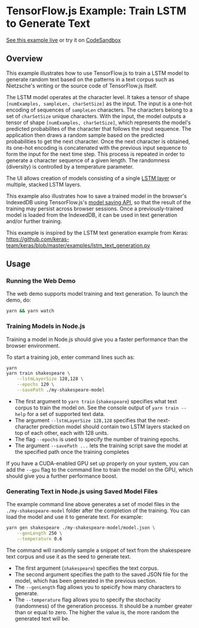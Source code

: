 # TensorFlow.js Example: Train LSTM to Generate Text

[See this example live](https://storage.googleapis.com/tfjs-examples/lstm-text-generation/dist/index.html) or try it on [CodeSandbox](https://codesandbox.io/s/github/tensorflow/tfjs-examples/tree/master/lstm-text-generation)

## Overview

This example illustrates how to use TensorFlow.js to train a LSTM model to
generate random text based on the patterns in a text corpus such as
Nietzsche's writing or the source code of TensorFlow.js itself.

The LSTM model operates at the character level. It takes a tensor of
shape `[numExamples, sampleLen, charSetSize]` as the input. The input is a
one-hot encoding of sequences of `sampleLen` characters. The characters
belong to a set of `charSetSize` unique characters. With the input, the model
outputs a tensor of shape `[numExamples, charSetSize]`, which represents the
model's predicted probabilites of the character that follows the input sequence.
The application then draws a random sample based on the predicted
probabilities to get the next character. Once the next character is obtained,
its one-hot encoding is concatenated with the previous input sequence to form
the input for the next time step. This process is repeated in order to generate
a character sequence of a given length. The randomness (diversity) is controlled
by a temperature parameter.

The UI allows creation of models consisting of a single
[LSTM layer](https://js.tensorflow.org/api/latest/#layers.lstm) or multiple,
stacked LSTM layers.

This example also illustrates how to save a trained model in the browser's
IndexedDB using TensorFlow.js's
[model saving API](https://js.tensorflow.org/tutorials/model-save-load.html),
so that the result of the training
may persist across browser sessions. Once a previously-trained model is loaded
from the IndexedDB, it can be used in text generation and/or further training.

This example is inspired by the LSTM text generation example from Keras:
https://github.com/keras-team/keras/blob/master/examples/lstm_text_generation.py

## Usage

### Running the Web Demo

The web demo supports model training and text generation. To launch the demo, do:

```sh
yarn && yarn watch
```

### Training Models in Node.js

Training a model in Node.js should give you a faster performance than the browser
environment.

To start a training job, enter command lines such as:

```sh
yarn
yarn train shakespeare \
    --lstmLayerSize 128,128 \
    --epochs 120 \
    --savePath ./my-shakespeare-model
```

- The first argument to `yarn train` (`shakespeare`) specifies what text corpus
  to train the model on. See the console output of `yarn train --help` for a set
  of supported text data.
- The argument `--lstmLayerSize 128,128` specifies that the next-character
  prediction model should contain two LSTM layers stacked on top of each other,
  each with 128 units.
- The flag `--epochs` is used to specify the number of training epochs.
- The argument `--savePath ...` lets the training script save the model at the
  specified path once the training completes

If you have a CUDA-enabled GPU set up properly on your system, you can
add the `--gpu` flag to the command line to train the model on the GPU, which
should give you a further performance boost.

### Generating Text in Node.js using Saved Model Files

The example command line above generates a set of model files in the
`./my-shakespeare-model` folder after the completion of the training. You can
load the model and use it to generate text. For example:

```sh
yarn gen shakespeare ./my-shakespeare-model/model.json \
    --genLength 250 \
    --temperature 0.6
```

The command will randomly sample a snippet of text from the shakespeare
text corpus and use it as the seed to generate text.

- The first argument (`shakespeare`) specifies the text corpus.
- The second argument specifies the path to the saved JSON file for the
  model, which has been generated in the previous section.
- The `--genLength` flag allows you to speicify how many characters
  to generate.
- The `--temperature` flag allows you to specify the stochacity (randomness)
  of the generation processs. It should be a number greater than or equal to
  zero. The higher the value is, the more random the generated text will be.
